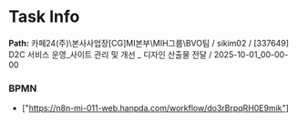 # Task Info

**Path:** 카페24(주)\본사사업장\[CG]MI본부\MIH그룹\BVO팀 / sikim02 / [337649] D2C 서비스 운영_사이트 관리 및 개선 _ 디자인 산출물 전달 / 2025-10-01_00-00-00

### BPMN
- ["https://n8n-mi-011-web.hanpda.com/workflow/do3rBrpqRH0E9mik"]

